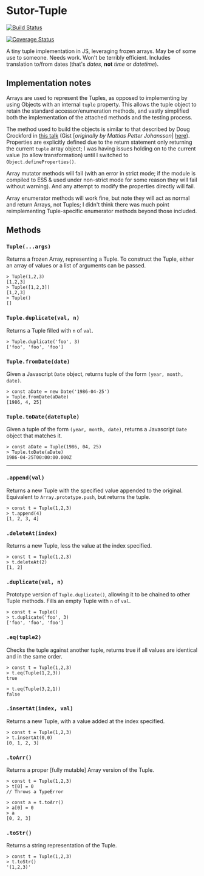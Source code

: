 # Sutor-Tuple

[![Build Status](https://semaphoreci.com/api/v1/dancouper/sutor-tuple/branches/master/badge.svg)](https://semaphoreci.com/dancouper/sutor-tuple)

[![Coverage Status](https://coveralls.io/repos/github/DanCouper/Sutor-Tuple/badge.svg?branch=master)](https://coveralls.io/github/DanCouper/Sutor-Tuple?branch=master)

A tiny tuple implementation in JS, leveraging frozen arrays. May be of some use to someone. Needs work. Won't be terribly efficient. Includes translation to/from dates (that's *dates*, **not** *time* or *datetime*).

## Implementation notes

Arrays are used to represent the Tuples, as opposed to implementing by using Objects with an internal `tuple` property. This allows the tuple object to retain the standard accessor/enumeration methods, and vastly simplified both the implementation of the attached methods and the testing process.

The method used to build the objects is similar to that described by Doug Crockford in [this talk](http://vimeo.com/97419177) (Gist \[*originally by Mattias Petter Johansson*\] [here](https://gist.github.com/DanCouper/8c7807c2ee9b1b907675)). Properties are explicitly defined due to the return statement only returning the current `tuple` array object; I was having issues holding on to the current value (to allow transformation) until I switched to `Object.defineProperties()`.

Array mutator methods will fail (with an error in strict mode; if the module is compiled to ES5 & used under non-strict mode for some reason they will fail without warning). And any attempt to modify the properties directly will fail.

Array enumerator methods will work fine, but note they will act as normal and return Arrays, not Tuples; I didn't think there was much point reimplementing Tuple-specific enumerator methods beyond those included.


##  Methods

### `Tuple(...args)`

Returns a frozen Array, representing a Tuple. To construct the Tuple, either an array of values or a list of arguments can be passed.

```
> Tuple(1,2,3)
[1,2,3]
> Tuple([1,2,3])
[1,2,3]
> Tuple()
[]
```

### `Tuple.duplicate(val, n)`

Returns a Tuple filled with `n` of `val`.

```
> Tuple.duplicate('foo', 3)
['foo', 'foo', 'foo']
```


### `Tuple.fromDate(date)`

Given a Javascript `Date` object, returns tuple of the form `(year, month, date)`.

```
> const aDate = new Date('1986-04-25')
> Tuple.fromDate(aDate)
[1986, 4, 25]
```

### `Tuple.toDate(dateTuple)`

Given a tuple of the form `(year, month, date)`, returns a Javascript `Date` object that matches it.

```
> const aDate = Tuple(1986, 04, 25)
> Tuple.toDate(aDate)
1986-04-25T00:00:00.000Z
```

---

### `.append(val)`

Returns a new Tuple with the specified value appended to the original. Equivalent to `Array.prototype.push`, but returns the tuple.

```
> const t = Tuple(1,2,3)
> t.append(4)
[1, 2, 3, 4]
```

### `.deleteAt(index)`

Returns a new Tuple, less the value at the index specified.

```
> const t = Tuple(1,2,3)
> t.deleteAt(2)
[1, 2]
```

### `.duplicate(val, n)`

Prototype version of `Tuple.duplicate()`, allowing it to be chained to other Tuple methods. Fills an empty Tuple with `n` of `val`.

```
> const t = Tuple()
> t.duplicate('foo', 3)
['foo', 'foo', 'foo']
```

### `.eq(tuple2)`

Checks the tuple against another tuple, returns true if all values are identical and in the same order.

```
> const t = Tuple(1,2,3)
> t.eq(Tuple(1,2,3))
true

> t.eq(Tuple(3,2,1))
false
```

### `.insertAt(index, val)`

Returns a new Tuple, with a value added at the index specified.

```
> const t = Tuple(1,2,3)
> t.insertAt(0,0)
[0, 1, 2, 3]
```

### `.toArr()`

Returns a proper [fully mutable] Array version of the Tuple.

```
> const t = Tuple(1,2,3)
> t[0] = 0
// Throws a TypeError

> const a = t.toArr()
> a[0] = 0
> a
[0, 2, 3]
```

### `.toStr()`

Returns a string representation of the Tuple.

```
> const t = Tuple(1,2,3)
> t.toStr()
'(1,2,3)'
```

